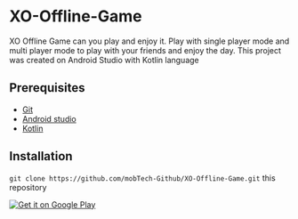 # XO-Offline-Game
XO Offline Game can you play and enjoy it. Play with single player mode and multi player mode to play with your friends and enjoy the day.
This project was created on Android Studio with Kotlin language

## Prerequisites
* [Git](http://git-scm.com/)
* [Android studio](https://developer.android.com/studio/install)
* [Kotlin](https://kotlinlang.org/)

## Installation
`git clone https://github.com/mobTech-Github/XO-Offline-Game.git` this repository

<a href='https://play.google.com/store/apps/details?id=com.mobtech.xo_offline_game&pcampaignid=web_share&pcampaignid=pcampaignidMKT-Other-global-all-co-prtnr-py-PartBadge-Mar2515-1'><img alt='Get it on Google Play' src='https://play.google.com/intl/en_us/badges/static/images/badges/en_badge_web_generic.png'/></a>
